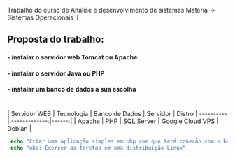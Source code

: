 Trabalho do curso de Análise e desenvolvimento de sistemas
Matéria -> Sistemas Operacionais II

## Proposta do trabalho: 

#### - instalar o servidor web Tomcat ou Apache
#### - instalar o servidor Java ou PHP
#### - instalar um banco de dados a sua escolha

#

| Servidor WEB | Tecnologia | Banco de Dados | Servidor | Distro | ----------|:-------------:|------:| |
Apache | PHP | SQL Server | Google Cloud VPS | Debian |

```php
 echo "Criar uma aplicação simples em php com que terá conexão com o banco de dados"
 echo "obs: Exercer as tarefas em uma distribuição Linux"
 ```
 
